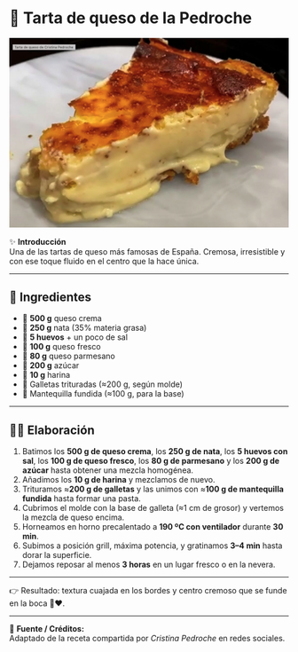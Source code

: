 # 🍰 Tarta de queso de la Pedroche

![Tarta de queso cremosa](../img/postres/1.png)

✨ **Introducción**  
Una de las tartas de queso más famosas de España. Cremosa, irresistible y con ese toque fluido en el centro que la hace única.  

---

## 🛒 Ingredientes  
- 🧀 **500 g** queso crema  
- 🥛 **250 g** nata (35% materia grasa)  
- 🥚 **5 huevos** + un poco de sal  
- 🧀 **100 g** queso fresco  
- 🧀 **80 g** queso parmesano  
- 🍬 **200 g** azúcar  
- 🌾 **10 g** harina  
- 🍪 Galletas trituradas (≈200 g, según molde)  
- 🧈 Mantequilla fundida (≈100 g, para la base)  

---

## 👩‍🍳 Elaboración  
1. Batimos los **500 g de queso crema**, los **250 g de nata**, los **5 huevos con sal**, los **100 g de queso fresco**, los **80 g de parmesano** y los **200 g de azúcar** hasta obtener una mezcla homogénea.  
2. Añadimos los **10 g de harina** y mezclamos de nuevo.  
3. Trituramos ≈**200 g de galletas** y las unimos con ≈**100 g de mantequilla fundida** hasta formar una pasta.  
4. Cubrimos el molde con la base de galleta (≈1 cm de grosor) y vertemos la mezcla de queso encima.  
5. Horneamos en horno precalentado a **190 ºC con ventilador** durante **30 min**.  
6. Subimos a posición grill, máxima potencia, y gratinamos **3–4 min** hasta dorar la superficie.  
7. Dejamos reposar al menos **3 horas** en un lugar fresco o en la nevera.  

---

👉 Resultado: textura cuajada en los bordes y centro cremoso que se funde en la boca 🤤❤️.  

---

📌 **Fuente / Créditos:**  
Adaptado de la receta compartida por *Cristina Pedroche* en redes sociales.  
